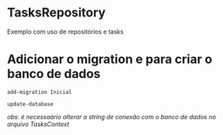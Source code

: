 # TasksRepository
Exemplo com uso de repositórios e tasks


# Adicionar o migration e para criar o banco de dados

```
add-migration Inicial  

update-database  
```

*obs: é necessaário alterar a string de conexão com o banco de dados no arquivo TasksContext*

